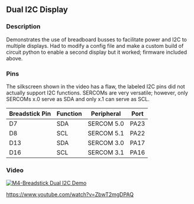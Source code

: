 ## Dual I2C Display
### Description
Demonstrates the use of breadboard busses to facilitate power and I2C to multiple displays. Had to modify a config file and make a custom build of circuit python to enable a second display but it worked; firmware included above.
### Pins
The silkscreen shown in the video has a flaw, the labeled I2C pins did not actually support I2C functions. SERCOMs are very versatile; however, only SERCOMs x.0 serve as SDA and only x.1 can serve as SCL.



| Breadstick Pin | Function | Peripheral | Port |
| --- | --- | --- | --- |
| D7 | SDA | SERCOM 5.0 | PA23 |
| D8 | SCL | SERCOM 5.1 | PA22 |
| D13 | SDA | SERCOM 3.0 | PA17 |
| D16 | SCL | SERCOM 3.1 | PA16 |




### Video
[![M4-Breadstick Dual I2C Demo](https://img.youtube.com/vi/ZbwT2mgDPAQ/0.jpg)](https://www.youtube.com/watch?v=ZbwT2mgDPAQ)

https://www.youtube.com/watch?v=ZbwT2mgDPAQ
